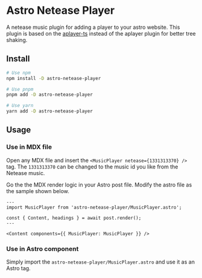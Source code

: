 # Astro Netease Player

A netease music plugin for adding a player to your astro website.
This plugin is based on the [aplayer-ts](https://github.com/liuly0322/aplayer-ts) instead of the aplayer plugin for better tree shaking.

## Install

```bash
# Use npm
npm install -D astro-netease-player

# Use pnpm
pnpm add -D astro-netease-player

# Use yarn
yarn add -D astro-netease-player
```

## Usage

### Use in MDX file

Open any MDX file and insert the `<MusicPlayer netease={1331313370} />` tag.
The `1331313370` can be changed to the music id you like from the Netease music.

Go the the MDX render logic in your Astro post file. Modify the astro file as the sample shown below.

```
---
import MusicPlayer from 'astro-netease-player/MusicPlayer.astro';

const { Content, headings } = await post.render();
---

<Content components={{ MusicPlayer: MusicPlayer }} />
```

### Use in Astro component

Simply import the `astro-netease-player/MusicPlayer.astro` and use it as an Astro tag.

